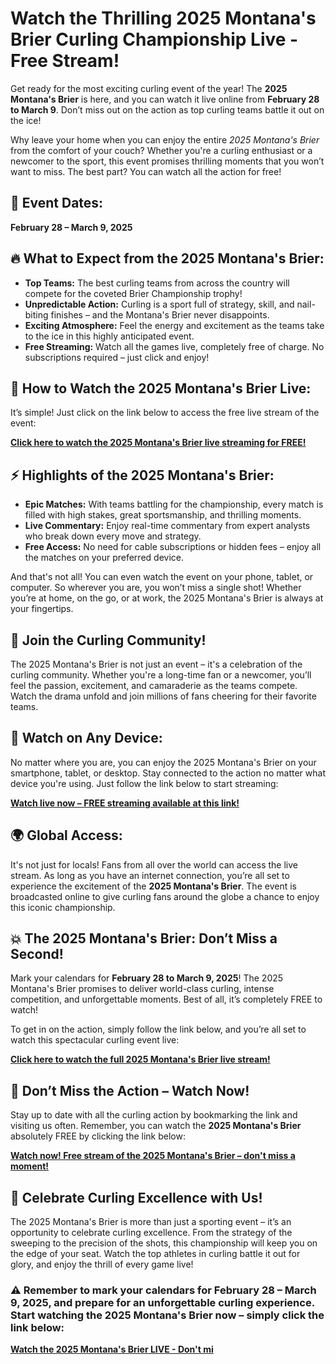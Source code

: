 # Watch the Thrilling 2025 Montana's Brier Curling Championship Live - Free Stream!

Get ready for the most exciting curling event of the year! The **2025 Montana's Brier** is here, and you can watch it live online from **February 28 to March 9**. Don’t miss out on the action as top curling teams battle it out on the ice!

Why leave your home when you can enjoy the entire _2025 Montana's Brier_ from the comfort of your couch? Whether you're a curling enthusiast or a newcomer to the sport, this event promises thrilling moments that you won’t want to miss. The best part? You can watch all the action for free!

## 📅 Event Dates:

**February 28 – March 9, 2025**

## 🔥 What to Expect from the 2025 Montana's Brier:

- **Top Teams:** The best curling teams from across the country will compete for the coveted Brier Championship trophy!
- **Unpredictable Action:** Curling is a sport full of strategy, skill, and nail-biting finishes – and the Montana's Brier never disappoints.
- **Exciting Atmosphere:** Feel the energy and excitement as the teams take to the ice in this highly anticipated event.
- **Free Streaming:** Watch all the games live, completely free of charge. No subscriptions required – just click and enjoy!

## 🎥 How to Watch the 2025 Montana's Brier Live:

It’s simple! Just click on the link below to access the free live stream of the event:

[**Click here to watch the 2025 Montana's Brier live streaming for FREE!**](https://tinyurl.com/livestreamfreeo?st=2025montanasbrier&si=gh)

## ⚡ Highlights of the 2025 Montana's Brier:

- **Epic Matches:** With teams battling for the championship, every match is filled with high stakes, great sportsmanship, and thrilling moments.
- **Live Commentary:** Enjoy real-time commentary from expert analysts who break down every move and strategy.
- **Free Access:** No need for cable subscriptions or hidden fees – enjoy all the matches on your preferred device.

And that's not all! You can even watch the event on your phone, tablet, or computer. So wherever you are, you won’t miss a single shot! Whether you’re at home, on the go, or at work, the 2025 Montana's Brier is always at your fingertips.

## 🧊 Join the Curling Community!

The 2025 Montana's Brier is not just an event – it's a celebration of the curling community. Whether you're a long-time fan or a newcomer, you’ll feel the passion, excitement, and camaraderie as the teams compete. Watch the drama unfold and join millions of fans cheering for their favorite teams.

## 📱 Watch on Any Device:

No matter where you are, you can enjoy the 2025 Montana's Brier on your smartphone, tablet, or desktop. Stay connected to the action no matter what device you're using. Just follow the link below to start streaming:

[**Watch live now – FREE streaming available at this link!**](https://tinyurl.com/livestreamfreeo?st=2025montanasbrier&si=gh)

## 🌍 Global Access:

It's not just for locals! Fans from all over the world can access the live stream. As long as you have an internet connection, you’re all set to experience the excitement of the **2025 Montana's Brier**. The event is broadcasted online to give curling fans around the globe a chance to enjoy this iconic championship.

## 💥 The 2025 Montana's Brier: Don’t Miss a Second!

Mark your calendars for **February 28 to March 9, 2025**! The 2025 Montana's Brier promises to deliver world-class curling, intense competition, and unforgettable moments. Best of all, it’s completely FREE to watch!

To get in on the action, simply follow the link below, and you’re all set to watch this spectacular curling event live:

[**Click here to watch the full 2025 Montana's Brier live stream!**](https://tinyurl.com/livestreamfreeo?st=2025montanasbrier&si=gh)

## 🚨 Don’t Miss the Action – Watch Now!

Stay up to date with all the curling action by bookmarking the link and visiting us often. Remember, you can watch the **2025 Montana's Brier** absolutely FREE by clicking the link below:

[**Watch now! Free stream of the 2025 Montana's Brier – don't miss a moment!**](https://tinyurl.com/livestreamfreeo?st=2025montanasbrier&si=gh)

## 🎉 Celebrate Curling Excellence with Us!

The 2025 Montana's Brier is more than just a sporting event – it’s an opportunity to celebrate curling excellence. From the strategy of the sweeping to the precision of the shots, this championship will keep you on the edge of your seat. Watch the top athletes in curling battle it out for glory, and enjoy the thrill of every game live!

### ⚠️ Remember to mark your calendars for February 28 – March 9, 2025, and prepare for an unforgettable curling experience. Start watching the 2025 Montana's Brier now – simply click the link below:

[**Watch the 2025 Montana's Brier LIVE - Don't mi**](https://tinyurl.com/livestreamfreeo?st=2025montanasbrier&si=gh)

